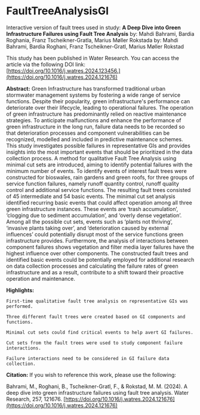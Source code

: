 # FaultTreeAnalysisGI
Interactive version of fault trees used in study:
**A Deep Dive into Green Infrastructure Failures using Fault Tree Analysis**
by: Mahdi Bahrami, Bardia Roghania, Franz Tscheikner-Gratla, Marius Møller Rokstada
by: Mahdi Bahrami, Bardia Roghani, Franz Tscheikner-Gratl, Marius Møller Rokstad

This study has been published in Water Research. You can access the article via the following DOI link: [https://doi.org/10.1016/j.watres.2024.123456.](https://doi.org/10.1016/j.watres.2024.121676)

**Abstract:**
Green Infrastructure has transformed traditional urban stormwater management systems by fostering a wide range of service functions. Despite their popularity, green infrastructure's performance can deteriorate over their lifecycle, leading to operational failures. The operation of green infrastructure has predominantly relied on reactive maintenance strategies. To anticipate malfunctions and enhance the performance of green infrastructure in the long run, failure data needs to be recorded so that deterioration processes and component vulnerabilities can be recognized, modelled and included in predictive maintenance schemes. This study investigates possible failures in representative GIs and provides insights into the most important events that should be prioritized in the data collection process. A method for qualitative Fault Tree Analysis using minimal cut sets are introduced, aiming to identify potential failures with the minimum number of events. To identify events of interest fault trees were constructed for bioswales, rain gardens and green roofs, for three groups of service function failures, namely runoff quantity control, runoff quality control and additional service functions. The resulting fault trees consisted of 45 intermediate and 54 basic events. The minimal cut set analysis identified recurring basic events that could affect operation among all three green infrastructure instances. These events are ‘trash accumulation’, ‘clogging due to sediment accumulation’, and ‘overly dense vegetation’. Among all the possible cut sets, events such as ‘plants not thriving’, ‘invasive plants taking over’, and ‘deterioration caused by external influences’ could potentially disrupt most of the service functions green infrastructure provides. Furthermore, the analysis of interactions between component failures shows vegetation and filter media layer failures have the highest influence over other components. The constructed fault trees and identified basic events could be potentially employed for additional research on data collection processes and calculating the failure rates of green infrastructure and as a result, contribute to a shift toward their proactive operation and maintenance.

**Highlights:**

    First-time qualitative fault tree analysis on representative GIs was performed.

    Three different fault trees were created based on GI components and functions.

    Minimal cut sets could find critical events to help avert GI failures.

    Cut sets from the fault trees were used to study component failure interactions.

    Failure interactions need to be considered in GI failure data collection.

**Citation:**
If you wish to reference this work, please use the following:

Bahrami, M., Roghani, B., Tscheikner-Gratl, F., & Rokstad, M. M. (2024). A deep dive into green infrastructure failures using fault tree analysis. Water Research, 257, 121676. [https://doi.org/10.1016/j.watres.2024.121676](https://doi.org/10.1016/j.watres.2024.121676)